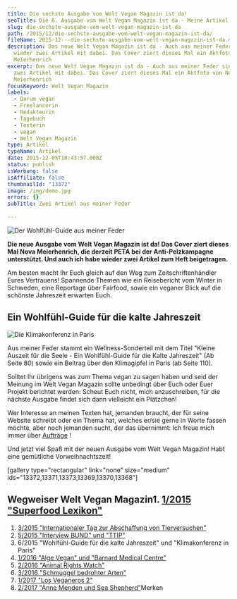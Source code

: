 ```yaml
---
title: Die sechste Ausgabe vom Welt Vegan Magazin ist da!
seoTitle: Die 6. Ausgabe vom Welt Vegan Magazin ist da - Meine Artikel
slug: die-sechste-ausgabe-vom-welt-vegan-magazin-ist-da
path: /2015/12/die-sechste-ausgabe-vom-welt-vegan-magazin-ist-da/
fileName: 2015-12---die-sechste-ausgabe-vom-welt-vegan-magazin-ist-da.md
description: Das neue Welt Vegan Magazin ist da - Auch aus meiner Feder sind
  wieder zwei Artikel mit dabei. Das Cover ziert dieses Mal ein Aktfoto von Nova
  Meierhenrich
excerpt: Das neue Welt Vegan Magazin ist da - Auch aus meiner Feder sind wieder
  zwei Artikel mit dabei. Das Cover ziert dieses Mal ein Aktfoto von Nova
  Meierhenrich
focusKeyword: Welt Vegan Magazin
labels:
  - Darum vegan
  - Freelancerin
  - Redakteurin
  - Tagebuch
  - Texterin
  - vegan
  - Welt Vegan Magazin
type: Artikel
typeName: Artikel
date: 2015-12-05T18:43:57.000Z
status: publish
isWerbung: false
isAffiliate: false
thumbnailId: "13372"
image: /img/demo.jpg
errors: {}
subTitle: Zwei Artikel aus meiner Feder
  
---
```


![Der Wohlfühl-Guide aus meiner Feder](http://cardamonchai.com/wp-content/uploads/2015/12/23541526255_c611b222df_z-640x427.jpg "Der Wohlfühl-Guide aus meiner Feder")

**Die neue Ausgabe vom Welt Vegan Magazin ist da! Das Cover ziert dieses Mal
Nova Meierhenrich, die derzeit PETA bei der Anti-Pelzkampagne unterstützt. Und
auch ich habe wieder zwei Artikel zum Heft beigetragen.**

Am besten macht Ihr Euch gleich auf den Weg zum Zeitschriftenhändler Eures
Vertrauens! Spannende Themen wie ein Reisebericht vom Winter in Schweden, eine
Reportage über Fairfood, sowie ein veganer Blick auf die schönste Jahreszeit
erwarten Euch.

## Ein Wohlfühl-Guide für die kalte Jahreszeit

![Die Klimakonferenz in Paris](http://cardamonchai.com/wp-content/uploads/2015/12/23515469656_e92f3c09fc_z-640x427.jpg "Die Klimakonferenz in Paris")

Aus meiner Feder stammt ein Wellness-Sonderteil mit dem Titel "Kleine Auszeit
für die Seele - Ein Wohlfühl-Guide für die Kalte Jahreszeit" (Ab Seite 80) sowie
ein Beitrag über den Klimagipfel in Paris (ab Seite 110).

Solltet Ihr übrigens was zum Thema vegan zu sagen haben und seid der Meinung im
Welt Vegan Magazin sollte unbedingt über Euch oder Euer Projekt berichtet
werden: Scheut Euch nicht, mich anzuschreiben, für die nächste Ausgabe findet
sich dann vielleicht ein Plätzchen!

Wer Interesse an meinen Texten hat, jemanden braucht, der für seine Website
schreibt oder ein Thema hat, welches er/sie gerne in Worte fassen möchte, aber
noch jemanden sucht, der das übernimmt: Ich freue mich immer über
[Aufträge](mailto:info@cardamonchai.com) !

Und jetzt viel Spaß mit der neuen Ausgabe vom Welt Vegan Magazin! Habt eine
gemütliche Vorweihnachtszeit!

[gallery type="rectangular" link="none" size="medium"
ids="13372,13371,13373,13369,13370,13368"]

## Wegweiser Welt Vegan Magazin1. [1/2015 "Superfood Lexikon"](/2015/04/mein-erster-artikel-im-welt-vegan-magazin/)

1.  [3/2015 "Internationaler Tag zur Abschaffung von Tierversuchen"](/2015/05/das-neue-welt-vegan-magazin-ist-da/)
1.  [5/2015 "Interview BUND" und "TTIP"](/2015/10/die-fuenfte-ausgabe-vom-welt-vegan-magazin-ist-da/)
1.  6/2015 "Wohlfühl-Guide für die kalte Jahreszeit" und "Klimakonferenz in
    Paris"
1.  [1/2016 "Alge Vegan" und "Barnard Medical Centre"](/2016/03/welt-vegan-magazin-die-ausgabe-12016-ist-da/)
1.  [2/2016 "Animal Rights Watch"](http://welt-vegan-magazin-22016)
1.  [3/2016 "Schmuggel bedrohter Arten"](/2016/09/thomas-d-im-welt-vegan-magazin/)
1.  [1/2017 "Los Veganeros 2"](/2017/03/los-veganeros-welt-vegan-magazin-1-2017/)
1.  [2/2017 "Anne Menden und Sea Shepherd"](/2017/06/welt-vegan-magazin-2-2017-anne-menden/)Merken

  